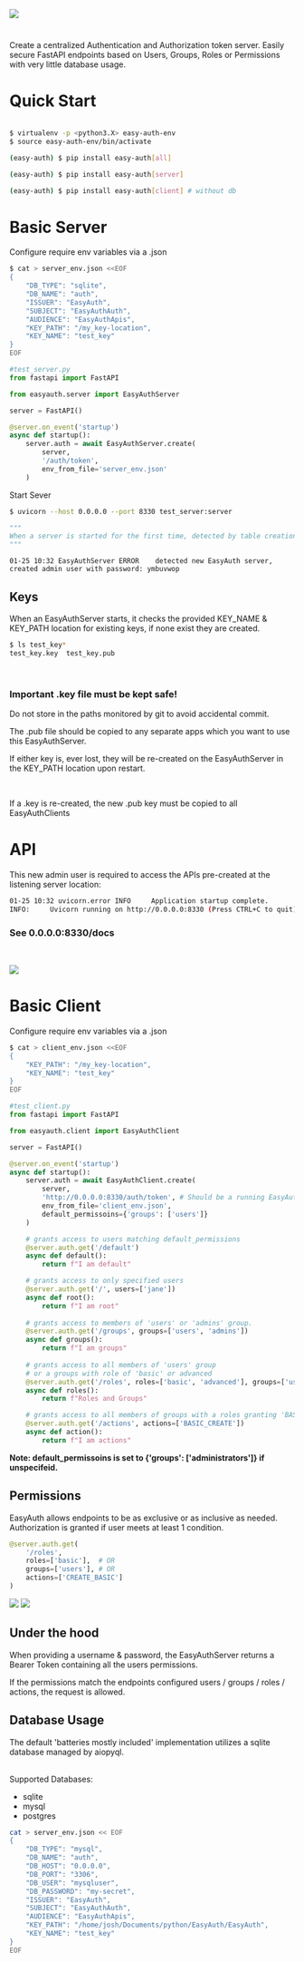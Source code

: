 ![](./images/logo_t.png)
<br>
#
Create a centralized Authentication and Authorization token server. Easily secure FastAPI endpoints based on Users, Groups, Roles or Permissions with very little database usage.

# Quick Start
```bash

$ virtualenv -p <python3.X> easy-auth-env
$ source easy-auth-env/bin/activate

(easy-auth) $ pip install easy-auth[all]

(easy-auth) $ pip install easy-auth[server] 

(easy-auth) $ pip install easy-auth[client] # without db 

```
#  Basic Server

Configure require env variables via a .json
```Bash
$ cat > server_env.json <<EOF
{
    "DB_TYPE": "sqlite",
    "DB_NAME": "auth",
    "ISSUER": "EasyAuth",
    "SUBJECT": "EasyAuthAuth",
    "AUDIENCE": "EasyAuthApis",
    "KEY_PATH": "/my_key-location",
    "KEY_NAME": "test_key"
}
EOF
```


```python
#test_server.py
from fastapi import FastAPI

from easyauth.server import EasyAuthServer

server = FastAPI()

@server.on_event('startup')
async def startup():
    server.auth = await EasyAuthServer.create(
        server, 
        '/auth/token',
        env_from_file='server_env.json'
    )

```
Start Sever
```bash
$ uvicorn --host 0.0.0.0 --port 8330 test_server:server
```
```python
"""
When a server is started for the first time, detected by table creation (database tables not existing yet), a new admin user / group / role / action is created automatically, search in logs for # the password:
"""
```

```
01-25 10:32 EasyAuthServer ERROR    detected new EasyAuth server, created admin user with password: ymbuvwop
```

## Keys
When an EasyAuthServer starts, it checks the provided KEY_NAME  & KEY_PATH location for existing keys, if none exist they are created.
<br>

```bash
$ ls test_key*
test_key.key  test_key.pub
```
<br>

### Important .key file must be kept safe!
Do not store in the paths monitored by git to avoid accidental commit.
<br>

The .pub file should be copied to any separate apps which you want to use this EasyAuthServer.
<br>

 If either key is, ever lost, they will be re-created on the EasyAuthServer in the KEY_PATH location upon restart. 

<br>

If a .key is re-created, the new .pub key must be copied to all EasyAuthClients
<br>

# API

This new admin user is required to access the APIs pre-created at
the listening server location:
```bash
01-25 10:32 uvicorn.error INFO     Application startup complete.
INFO:     Uvicorn running on http://0.0.0.0:8330 (Press CTRL+C to quit)
```
### See 0.0.0.0:8330/docs
<br>

![](images/api.png)

# Basic Client

Configure require env variables via a .json
```Bash
$ cat > client_env.json <<EOF
{
    "KEY_PATH": "/my_key-location",
    "KEY_NAME": "test_key"
}
EOF
```

```python
#test_client.py
from fastapi import FastAPI

from easyauth.client import EasyAuthClient

server = FastAPI()

@server.on_event('startup')
async def startup():
    server.auth = await EasyAuthClient.create(
        server, 
        'http://0.0.0.0:8330/auth/token', # Should be a running EasyAuthServer 
        env_from_file='client_env.json',
        default_permissoins={'groups': ['users']}
    )

    # grants access to users matching default_permissions
    @server.auth.get('/default')
    async def default():
        return f"I am default"

    # grants access to only specified users
    @server.auth.get('/', users=['jane'])
    async def root():
        return f"I am root"
    
    # grants access to members of 'users' or 'admins' group.
    @server.auth.get('/groups', groups=['users', 'admins'])
    async def groups():
        return f"I am groups"
    
    # grants access to all members of 'users' group 
    # or a groups with role of 'basic' or advanced
    @server.auth.get('/roles', roles=['basic', 'advanced'], groups=['users'])
    async def roles():
        return f"Roles and Groups"

    # grants access to all members of groups with a roles granting 'BASIC_CREATE'
    @server.auth.get('/actions', actions=['BASIC_CREATE'])
    async def action():
        return f"I am actions"
```
<b>Note: default_permissoins is set to {'groups': ['administrators']} if unspecifeid.  </b>

## Permissions
EasyAuth allows endpoints to be as exclusive or as inclusive as needed. Authorization is granted if user meets at least 1 condition. 
```python
@server.auth.get(
    '/roles', 
    roles=['basic'],  # OR
    groups=['users'], # OR
    actions=['CREATE_BASIC'] 
)
```

![](images/client.png)
![](images/OAuth.png)

## Under the hood

When providing a username & password, the EasyAuthServer returns a Bearer Token containing all the users permissions. 
<br>

If the permissions match the endpoints configured users / groups / roles / actions, the request is allowed. 


## Database Usage
The default 'batteries mostly included' implementation utilizes a sqlite database managed by aiopyql.
<br><br>

Supported Databases: <br>
* sqlite
* mysql
* postgres

```bash
cat > server_env.json << EOF
{
    "DB_TYPE": "mysql",
    "DB_NAME": "auth",
    "DB_HOST": "0.0.0.0",
    "DB_PORT": "3306",
    "DB_USER": "mysqluser",
    "DB_PASSWORD": "my-secret",
    "ISSUER": "EasyAuth",
    "SUBJECT": "EasyAuthAuth",
    "AUDIENCE": "EasyAuthApis",
    "KEY_PATH": "/home/josh/Documents/python/EasyAuth/EasyAuth",
    "KEY_NAME": "test_key"
}
EOF
```
